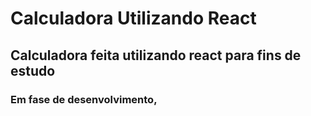 # Calculadora Utilizando React

## Calculadora feita utilizando react para fins de estudo
### Em fase de desenvolvimento,
